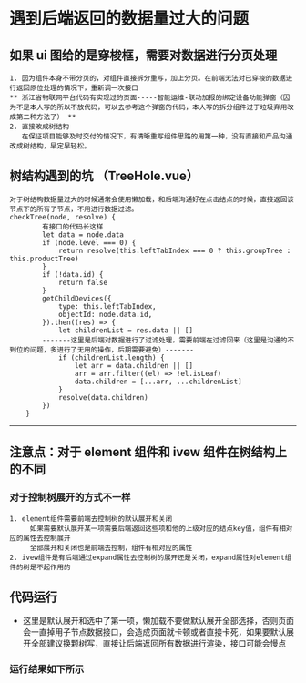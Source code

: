 # 遇到后端返回的数据量过大的问题

## 如果 ui 图给的是穿梭框，需要对数据进行分页处理

    1. 因为组件本身不带分页的，对组件直接拆分重写，加上分页。在前端无法对已穿梭的数据进行返回原位处理的情况下，重新调一次接口
    ** 浙江省物联网平台代码有实现过的页面-----智能运维-联动加报的绑定设备功能弹窗（因为不是本人写的所以不放代码，可以去参考这个弹窗的代码，本人写的拆分组件过于垃圾弃用改成第二种方法了） **
    2. 直接改成树结构
       在保证项目能够及时交付的情况下，有清晰重写组件思路的用第一种，没有直接和产品沟通改成树结构，早定早轻松。

## 树结构遇到的坑 （TreeHole.vue）

    对于树结构数据量过大的时候通常会使用懒加载，和后端沟通好在点击结点的时候，直接返回该节点下的所有子节点，不用进行数据过滤。
    checkTree(node, resolve) {
            有接口的代码长这样
            let data = node.data
            if (node.level === 0) {
                return resolve(this.leftTabIndex === 0 ? this.groupTree : this.productTree)
            }
            if (!data.id) {
                return false
            }
            getChildDevices({
                type: this.leftTabIndex,
                objectId: node.data.id,
            }).then((res) => {
                let childrenList = res.data || []
            -------这里是后端对数据进行了过滤处理，需要前端在过滤回来（这里是沟通的不到位的问题，多进行了无用的操作，后期需要避免）-------
                if (childrenList.length) {
                    let arr = data.children || []
                    arr = arr.filter((el) => !el.isLeaf)
                    data.children = [...arr, ...childrenList]
                }
                resolve(data.children)
            })
        }

---

## 注意点：对于 element 组件和 ivew 组件在树结构上的不同

### 对于控制树展开的方式不一样

    1. element组件需要前端去控制树的默认展开和关闭
         如果需要默认展开某一项需要后端返回这些项和他的上级对应的结点key值，组件有相对应的属性去控制展开
         全部展开和关闭也是前端去控制，组件有相对应的属性
    2. ivew组件是有后端通过expand属性去控制树的展开还是关闭，expand属性对element组件的树是不起作用的

## 代码运行
* 这里是默认展开和选中了第一项，懒加载不要做默认展开全部选择，否则页面会一直掉用子节点数据接口，会造成页面就卡顿或者直接卡死，如果要默认展开全部建议换颗树写，直接让后端返回所有数据进行渲染，接口可能会慢点
 ### 运行结果如下所示